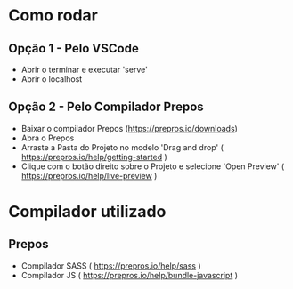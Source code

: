 Como rodar
====================

## Opção 1 - Pelo VSCode

- Abrir o terminar e executar 'serve'
- Abrir o localhost

## Opção 2 - Pelo Compilador Prepos

- Baixar o compilador Prepos (https://prepros.io/downloads)
- Abra o Prepos
- Arraste a Pasta do Projeto no modelo 'Drag and drop' ( https://prepros.io/help/getting-started )
- Clique com o botão direito sobre o Projeto e selecione 'Open Preview' ( https://prepros.io/help/live-preview )


Compilador utilizado
====================

## Prepos
- Compilador SASS ( https://prepros.io/help/sass )
- Compilador JS ( https://prepros.io/help/bundle-javascript )


